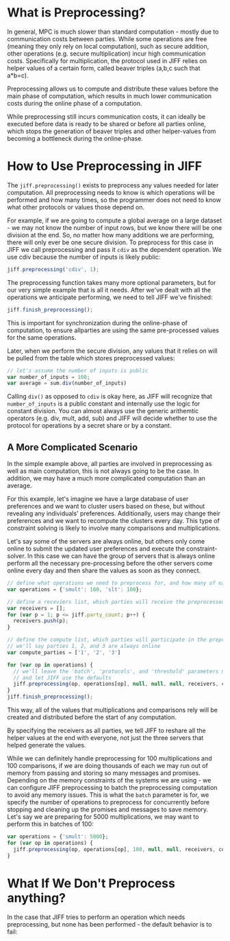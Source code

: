 # What is Preprocessing?
In general, MPC is much slower than standard computation - mostly due to communication costs between parties. While some operations are free (meaning they only rely on local computation), such as secure addition, other operations (e.g. secure multiplication) incur high communication costs. Specifically for multiplication, the protocol used in JIFF relies on helper values of a certain form, called beaver triples (a,b,c such that a\*b=c).

Preprocessing allows us to compute and distribute these values before the main phase of computation, which results in much lower communication costs during the online phase of a computation.

While preprocessing still incurs communication costs, it can ideally be executed before data is ready to be shared or before all parties online, which stops the generation of beaver triples and other helper-values from becoming a bottleneck during the online-phase.

# How to Use Preprocessing in JIFF
The `jiff.preprocessing()` exists to preprocess any values needed for later computation. All preprocessing needs to know is which operations will be performed and how many times, so the programmer does not need to know what other protocols or values those depend on.

For example, if we are going to compute a global average on a large dataset - we may not know the number of input rows, but we know there will be one division at the end. So, no matter how many additions we are performing, there will only ever be one secure division. To preprocess for this case in JIFF we call preprocessing and pass it `cdiv` as the dependent operation. We use cdiv because the number of inputs is likely public:
```javascript
jiff.preprocessing('cdiv', 1);
```
The preprocessing function takes many more optional parameters, but for our very simple example that is all it needs. After we've dealt with all the operations we anticipate performing, we need to tell JIFF we've finished:
```javascript
jiff.finish_preprocessing();
```
This is important for synchronization during the online-phase of computation, to ensure allparties are using the same pre-processed values for the same operations.

Later, when we perform the secure division, any values that it relies on will be pulled from the table which stores preprocessed values:
```javascript
// let's assume the number of inputs is public
var number_of_inputs = 100;
var average = sum.div(number_of_inputs)
```
Calling `div()` as opposed to `cdiv` is okay here, as JIFF will recognize that `number_of_inputs` is a public constant and internally use the logic for constant division. You can almost always use the generic arithemtic operators (e.g. div, mult, add, sub) and JIFF will decide whether to use the protocol for operations by a secret share or by a constant.

## A More Complicated Scenario
In the simple example above, all parties are involved in preprocessing as well as main computation, this is not always going to be the case. In addition, we may have a much more complicated computation than an average.

For this example, let's imagine we have a large database of user preferences and we want to cluster users based on these, but without revealing any individuals' preferences. Additionally, users may change their preferences and we want to recompute the clusters every day. This type of constraint solving is likely to involve many comparisons and multiplications.

Let's say some of the servers are always online, but others only come online to submit the updated user preferences and execute the constraint-solver. In this case we can have the group of servers that is always online perform all the necessary pre-processing before the other servers come online every day and then share the values as soon as they connect.
```javascript
// define what operations we need to preprocess for, and how many of each
var operations = {'smult': 100, 'slt': 100};

// define a receviers list, which parties will receive the preprocessed values (all for now)
var receivers = [];
for (var p = 1; p <= jiff.party_count; p++) {
  receivers.push(p);
}

// define the compute list, which parties will participate in the preprocessing
// we'll say parties 1, 2, and 3 are always online
var compute_parties = ['1', '2', '3']

for (var op in operations) {
  // we'll leave the 'batch', 'protocols', and 'threshold' parameters null for now
  // and let JIFF use the defaults
  jiff.preprocessing(op, operations[op], null, null, null, receivers, compute_parties)
}
jiff.finish_preprocessing();
```
This way, all of the values that multiplications and comparisons rely will be created and distributed before the start of any computation.

By specifying the receivers as all parties, we tell JIFF to reshare all the helper values at the end with everyone, not just the three servers that helped generate the values.

While we can definitely handle preprocessing for 100 multiplications and 100 comparisons, if we are doing thousands of each we may run out of memory from passing and storing so many messages and promises. Depending on the memory constraints of the systems we are using - we can configure JIFF preprocessing to batch the preprocessing computation to avoid any memory issues. This is what the `batch` parameter is for, we specify the number of operations to preprocess for concurrently before stopping and cleaning up the promises and messages to save memory.
Let's say we are preparing for 5000 multiplications, we may want to perform this in batches of 100:
```javascript
var operations = {'smult': 5000};
for (var op in operations) {
  jiff.preprocessing(op, operations[op], 100, null, null, receivers, compute_parties)
}
```
# What If We Don't Preprocess anything?
In the case that JIFF tries to perform an operation which needs preprocessing, but none has been performed - the default behavior is to fail:
```sh

```
